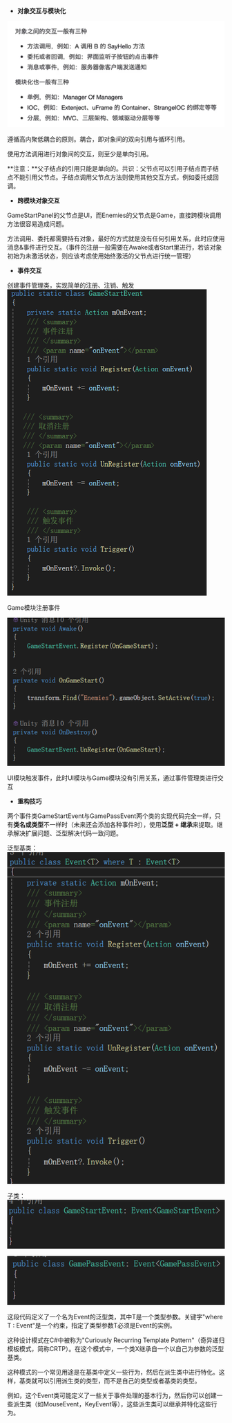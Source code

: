 - **对象交互与模块化**

![截图](e5cb0ca74aa661dcfc133100b36a82ae.png)

遵循高内聚低耦合的原则。耦合，即对象间的双向引用与循环引用。

使用方法调用进行对象间的交互，则至少是单向引用。

**注意：**父子结点的引用只能是单向的。共识：父节点可以引用子结点而子结点不能引用父节点。子结点调用父节点方法则使用其他交互方式，例如委托或回调。

- **跨模块对象交互**

GameStartPanel的父节点是UI，而Enemies的父节点是Game，直接跨模块调用方法很容易造成问题。

方法调用、委托都需要持有对象，最好的方式就是没有任何引用关系，此时应使用消息&事件进行交互。（事件的注册一般需要在Awake或者Start里进行，若该对象初始为未激活状态，则应该考虑使用始终激活的父节点进行统一管理）

- **事件交互**

创建事件管理类，实现简单的注册、注销、触发
![截图](70c7ba2109bca1ba8bae542306a1965c.png)

Game模块注册事件

![截图](b6eff87a910357df4bef2d6a1bc8be7b.png)

UI模块触发事件，此时UI模块与Game模块没有引用关系，通过事件管理类进行交互

- **重构技巧**

两个事件类GameStartEvent与GamePassEvent两个类的实现代码完全一样，只有**类名或类型**不一样时（未来还会添加各种事件时），使用**泛型 + 继承**来提取。继承解决扩展问题、泛型解决代码一致问题。

泛型基类：
![截图](8796c960c018cb2dd9a3554ffd26e563.png)

子类：
![截图](105a80a9e8bdb5b294b5f2dde1f344e8.png)

![截图](a314f616fcf17b1b15d5202c8d226ffe.png)

这段代码定义了一个名为Event的泛型类，其中T是一个类型参数。关键字"where T : Event<T>"是一个约束，指定了类型参数T必须是Event<T>的实例。

这种设计模式在C#中被称为"Curiously Recurring Template Pattern"（奇异递归模板模式，简称CRTP）。在这个模式中，一个类X继承自一个以自己为参数的泛型基类。

这种模式的一个常见用途是在基类中定义一些行为，然后在派生类中进行特化。这样，基类就可以引用派生类的类型，而不是自己的类型或者基类的类型。

例如，这个Event类可能定义了一些关于事件处理的基本行为，然后你可以创建一些派生类（如MouseEvent，KeyEvent等），这些派生类可以继承并特化这些行为。

